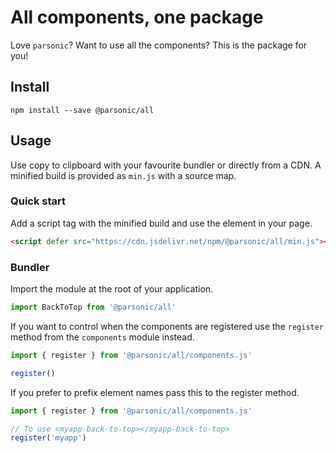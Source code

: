 # All components, one package

Love `parsonic`? Want to use all the components? This is the package for you!

## Install

```shell
npm install --save @parsonic/all
```

## Usage

Use copy to clipboard with your favourite bundler or directly from a CDN. A
minified build is provided as `min.js` with a source map.

### Quick start

Add a script tag with the minified build and use the element in your page.

```html
<script defer src="https://cdn.jsdelivr.net/npm/@parsonic/all/min.js"></script>
```

### Bundler

Import the module at the root of your application.

```js
import BackToTop from '@parsonic/all'
```

If you want to control when the components are registered use the `register`
method from the `components` module instead.

```js
import { register } from '@parsonic/all/components.js'

register()
```

If you prefer to prefix element names pass this to the register method.

```js
import { register } from '@parsonic/all/components.js'

// To use <myapp-back-to-top></myapp-back-to-top>
register('myapp')
```
